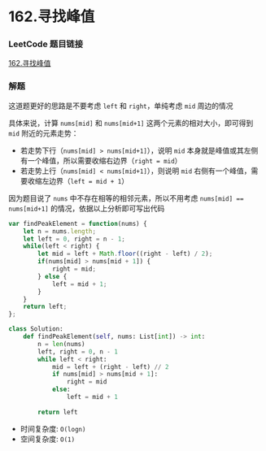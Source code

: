 # 162.寻找峰值

### LeetCode 题目链接

[162.寻找峰值](https://leetcode.cn/problems/find-peak-element/)

### 解题

这道题更好的思路是不要考虑 `left` 和 `right`，单纯考虑 `mid` 周边的情况

具体来说，计算 `nums[mid]` 和 `nums[mid+1]` 这两个元素的相对大小，即可得到 `mid` 附近的元素走势：
- 若走势下行（`nums[mid] > nums[mid+1]`），说明 `mid` 本身就是峰值或其左侧有一个峰值，所以需要收缩右边界（`right = mid`）
- 若走势上行（`nums[mid] < nums[mid+1]`），则说明 `mid` 右侧有一个峰值，需要收缩左边界（`left = mid + 1`）

因为题目说了 `nums` 中不存在相等的相邻元素，所以不用考虑 `nums[mid] == nums[mid+1]` 的情况，依据以上分析即可写出代码

```js
var findPeakElement = function(nums) {
    let n = nums.length;
    let left = 0, right = n - 1;
    while(left < right) {
        let mid = left + Math.floor((right - left) / 2);
        if(nums[mid] > nums[mid + 1]) {
            right = mid;
        } else {
            left = mid + 1;
        }
    }
    return left;
};
```
```python
class Solution:
    def findPeakElement(self, nums: List[int]) -> int:
        n = len(nums)
        left, right = 0, n - 1
        while left < right:
            mid = left + (right - left) // 2
            if nums[mid] > nums[mid + 1]:
                right = mid
            else:
                left = mid + 1
        
        return left
```
- 时间复杂度: `O(logn)`
- 空间复杂度: `O(1)`